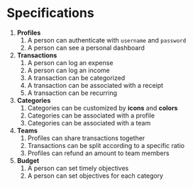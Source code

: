 # Specifications

1. **Profiles**
    1. A person can authenticate with `username` and `password`
    1. A person can see a personal dashboard
1. **Transactions**
    1. A person can log an expense
    1. A person can log an income
    1. A transaction can be categorized
    1. A transaction can be associated with a receipt
    1. A transaction can be recurring
1. **Categories**
    1. Categories can be customized by **icons** and **colors**
    1. Categories can be associated with a profile
    1. Categories can be associated with a team
1. **Teams**
    1. Profiles can share transactions together
    1. Transactions can be split according to a specific ratio
    1. Profiles can refund an amount to team members
1. **Budget**
    1. A person can set timely objectives
    1. A person can set objectives for each category
